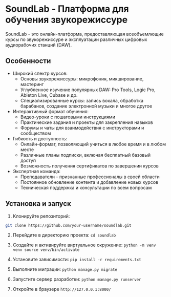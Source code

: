 # SoundLab - Платформа для обучения звукорежиссуре

SoundLab - это онлайн-платформа, предоставляющая всеобъемлющие курсы по звукорежиссуре и эксплуатации различных цифровых аудиорабочих станций (DAW).

## Особенности

- Широкий спектр курсов:
  - Основы звукорежиссуры: микрофония, микширование, мастеринг
  - Углубленное изучение популярных DAW: Pro Tools, Logic Pro, Ableton Live, Cubase и др.
  - Специализированные курсы: запись вокала, обработка барабанов, создание электронной музыки и многое другое
- Интерактивный формат обучения:
  - Видео-уроки с пошаговыми инструкциями
  - Практические задания и проекты для закрепления навыков
  - Форумы и чаты для взаимодействия с инструкторами и сообществом
- Гибкость и доступность:
  - Онлайн-формат, позволяющий учиться в любое время и в любом месте
  - Различные планы подписки, включая бесплатный базовый доступ
  - Возможность получения сертификатов по завершении курсов
- Экспертная команда:
  - Преподаватели - признанные профессионалы в своей области
  - Постоянное обновление контента и добавление новых курсов
  - Техническая поддержка и консультации по всем вопросам

## Установка и запуск

1. Клонируйте репозиторий:
```bash
git clone https://github.com/your-username/soundlab.git
```

2. Перейдите в директорию проекта:
```cd soundlab```

3. Создайте и активируйте виртуальное окружение:
```python -m venv venv source venv/bin/activate```

4. Установите зависимости:
```pip install -r requirements.txt```

5. Выполните миграции:
```python manage.py migrate```

6. Запустите сервер разработки:
```python manage.py runserver```

7. Откройте в браузере `http://127.0.0.1:8000/`
